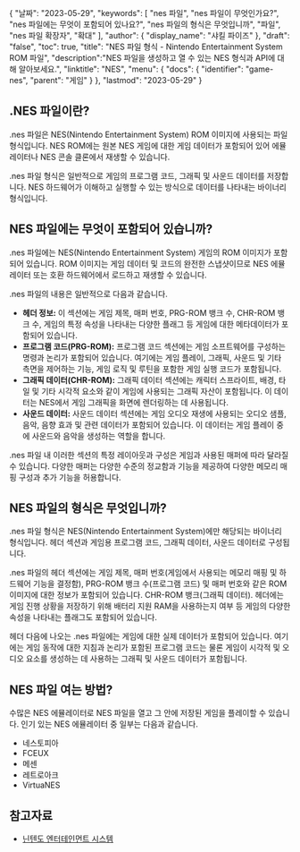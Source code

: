 {
"날짜": "2023-05-29",
  "keywords": [
"nes 파일",
"nes 파일이 무엇인가요?",
"nes 파일에는 무엇이 포함되어 있나요?",
"nes 파일의 형식은 무엇입니까",
"파일",
"nes 파일 확장자",
"확대"
],
  "author": {
"display_name": "샤킬 파이즈"
},
"draft": "false",
"toc": true,
"title": "NES 파일 형식 - Nintendo Entertainment System ROM 파일",
  "description":"NES 파일을 생성하고 열 수 있는 NES 형식과 API에 대해 알아보세요.",
"linktitle": "NES",
  "menu": {
    "docs": {
      "identifier": "game-nes",
"parent": "게임"
}
},
"lastmod": "2023-05-29"
}

## .NES 파일이란?

.nes 파일은 NES(Nintendo Entertainment System) ROM 이미지에 사용되는 파일 형식입니다. NES ROM에는 원본 NES 게임에 대한 게임 데이터가 포함되어 있어 에뮬레이터나 NES 콘솔 클론에서 재생할 수 있습니다.

.nes 파일 형식은 일반적으로 게임의 프로그램 코드, 그래픽 및 사운드 데이터를 저장합니다. NES 하드웨어가 이해하고 실행할 수 있는 방식으로 데이터를 나타내는 바이너리 형식입니다.

## NES 파일에는 무엇이 포함되어 있습니까?

.nes 파일에는 NES(Nintendo Entertainment System) 게임의 ROM 이미지가 포함되어 있습니다. ROM 이미지는 게임 데이터 및 코드의 완전한 스냅샷이므로 NES 에뮬레이터 또는 호환 하드웨어에서 로드하고 재생할 수 있습니다.

.nes 파일의 내용은 일반적으로 다음과 같습니다.

- **헤더 정보:** 이 섹션에는 게임 제목, 매퍼 번호, PRG-ROM 뱅크 수, CHR-ROM 뱅크 수, 게임의 특정 속성을 나타내는 다양한 플래그 등 게임에 대한 메타데이터가 포함되어 있습니다.
- **프로그램 코드(PRG-ROM):** 프로그램 코드 섹션에는 게임 소프트웨어를 구성하는 명령과 논리가 포함되어 있습니다. 여기에는 게임 플레이, 그래픽, 사운드 및 기타 측면을 제어하는 기능, 게임 로직 및 루틴을 포함한 게임 실행 코드가 포함됩니다.
- **그래픽 데이터(CHR-ROM):** 그래픽 데이터 섹션에는 캐릭터 스프라이트, 배경, 타일 및 기타 시각적 요소와 같이 게임에 사용되는 그래픽 자산이 포함됩니다. 이 데이터는 NES에서 게임 그래픽을 화면에 렌더링하는 데 사용됩니다.
- **사운드 데이터:** 사운드 데이터 섹션에는 게임 오디오 재생에 사용되는 오디오 샘플, 음악, 음향 효과 및 관련 데이터가 포함되어 있습니다. 이 데이터는 게임 플레이 중에 사운드와 음악을 생성하는 역할을 합니다.

.nes 파일 내 이러한 섹션의 특정 레이아웃과 구성은 게임과 사용된 매퍼에 따라 달라질 수 있습니다. 다양한 매퍼는 다양한 수준의 정교함과 기능을 제공하여 다양한 메모리 매핑 구성과 추가 기능을 허용합니다.

## NES 파일의 형식은 무엇입니까?

.nes 파일 형식은 NES(Nintendo Entertainment System)에만 해당되는 바이너리 형식입니다. 헤더 섹션과 게임용 프로그램 코드, 그래픽 데이터, 사운드 데이터로 구성됩니다.

.nes 파일의 헤더 섹션에는 게임 제목, 매퍼 번호(게임에서 사용되는 메모리 매핑 및 하드웨어 기능을 결정함), PRG-ROM 뱅크 수(프로그램 코드) 및 매퍼 번호와 같은 ROM 이미지에 대한 정보가 포함되어 있습니다. CHR-ROM 뱅크(그래픽 데이터). 헤더에는 게임 진행 상황을 저장하기 위해 배터리 지원 RAM을 사용하는지 여부 등 게임의 다양한 속성을 나타내는 플래그도 포함되어 있습니다.

헤더 다음에 나오는 .nes 파일에는 게임에 대한 실제 데이터가 포함되어 있습니다. 여기에는 게임 동작에 대한 지침과 논리가 포함된 프로그램 코드는 물론 게임이 시각적 및 오디오 요소를 생성하는 데 사용하는 그래픽 및 사운드 데이터가 포함됩니다.

## NES 파일 여는 방법?

수많은 NES 에뮬레이터로 NES 파일을 열고 그 안에 저장된 게임을 플레이할 수 있습니다. 인기 있는 NES 에뮬레이터 중 일부는 다음과 같습니다.

- 네스토피아
- FCEUX
- 메센
- 레트로아크
- VirtuaNES

## 참고자료
* [닌텐도 엔터테인먼트 시스템](https://en.wikipedia.org/wiki/Nintendo_Entertainment_System)

